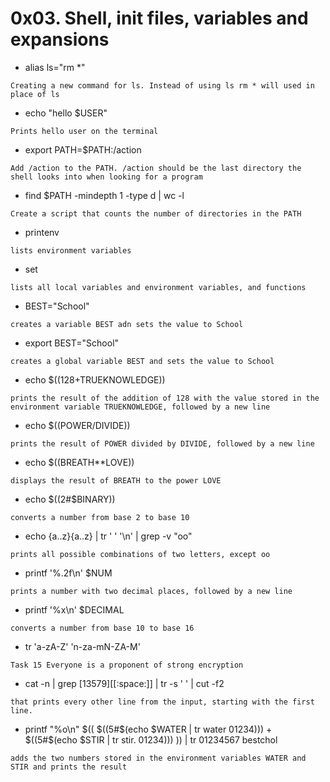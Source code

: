 # 0x03. Shell, init files, variables and expansions

* alias ls="rm *" 

```Creating a new command for ls. Instead of using ls rm * will used in place of ls```

* echo "hello $USER"

```Prints hello user on the terminal```

* export PATH=$PATH:/action

```Add /action to the PATH. /action should be the last directory the shell looks into when looking for a program```

* find $PATH -mindepth 1 -type d | wc -l

```Create a script that counts the number of directories in the PATH```

* printenv

```lists environment variables```

* set 

```lists all local variables and environment variables, and functions```

* BEST="School"

```creates a variable BEST adn sets the value to School```

* export BEST="School"

```creates a global variable BEST and sets the value to School```

* echo $((128+TRUEKNOWLEDGE))

```prints the result of the addition of 128 with the value stored in the environment variable TRUEKNOWLEDGE, followed by a new line```

* echo $((POWER/DIVIDE))

```prints the result of POWER divided by DIVIDE, followed by a new line```

* echo $((BREATH**LOVE))

```displays the result of BREATH to the power LOVE```

* echo $((2#$BINARY))

```converts a number from base 2 to base 10```

* echo {a..z}{a..z} | tr ' ' '\n' | grep -v "oo"

```prints all possible combinations of two letters, except oo```

* printf '%.2f\n' $NUM

```prints a number with two decimal places, followed by a new line```

* printf '%x\n' $DECIMAL

```converts a number from base 10 to base 16```

* tr 'a-zA-Z' 'n-za-mN-ZA-M'

```Task 15 Everyone is a proponent of strong encryption```

* cat -n | grep [13579][[:space:]] | tr -s ' ' | cut -f2

```that prints every other line from the input, starting with the first line.```

* printf "%o\n" $(( $((5#$(echo $WATER | tr water 01234))) + $((5#$(echo $STIR | tr stir. 01234))) )) | tr 01234567 bestchol

```adds the two numbers stored in the environment variables WATER and STIR and prints the result```

